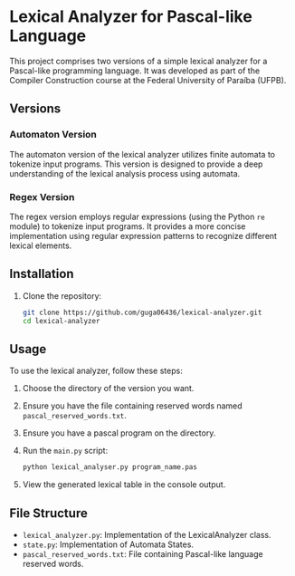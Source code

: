 # Lexical Analyzer for Pascal-like Language

This project comprises two versions of a simple lexical analyzer for a Pascal-like programming language. It was developed as part of the Compiler Construction course at the Federal University of Paraíba (UFPB).

## Versions

### Automaton Version

The automaton version of the lexical analyzer utilizes finite automata to tokenize input programs. This version is designed to provide a deep understanding of the lexical analysis process using automata.

### Regex Version

The regex version employs regular expressions (using the Python `re` module) to tokenize input programs. It provides a more concise implementation using regular expression patterns to recognize different lexical elements.

## Installation

1. Clone the repository:

    ```bash
    git clone https://github.com/guga06436/lexical-analyzer.git
    cd lexical-analyzer
    ```

## Usage

To use the lexical analyzer, follow these steps:

1. Choose the directory of the version you want.
1. Ensure you have the file containing reserved words named `pascal_reserved_words.txt`.
3. Ensure you have a pascal program on the directory.
2. Run the `main.py` script:

    ```bash
    python lexical_analyser.py program_name.pas
    ```

3. View the generated lexical table in the console output.

## File Structure

- `lexical_analyzer.py`: Implementation of the LexicalAnalyzer class.
- `state.py`: Implementation of Automata States.
- `pascal_reserved_words.txt`: File containing Pascal-like language reserved words.
